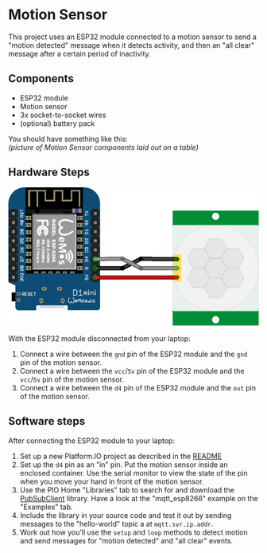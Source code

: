 # Motion Sensor

This project uses an ESP32 module connected to a motion sensor to send a "motion detected" message when it detects activity, and then an "all clear" message after a certain period of inactivity.

## Components
* ESP32 module
* Motion sensor
* 3x socket-to-socket wires
* (optional) battery pack

You should have something like this:  
*(picture of Motion Sensor components laid out on a table)*

## Hardware Steps

![Motion Sensor](motion-sensor.png)

With the ESP32 module disconnected from your laptop:

1. Connect a wire between the `gnd` pin of the ESP32 module and the `gnd` pin of the motion sensor.
2. Connect a wire between the `vcc`/`5v` pin of the ESP32 module and the `vcc`/`5v` pin of the motion sensor.
3. Connect a wire between the `d4` pin of the ESP32 module and the `out` pin of the motion sensor.

## Software steps

After connecting the ESP32 module to your laptop:

1. Set up a new Platform․IO project as described in the [README](README.md#getting-started)
2. Set up the `d4` pin as an "in" pin. Put the motion sensor inside an enclosed container. Use the serial monitor to view the state of the pin when you move your hand in front of the motion sensor.
3. Use the PIO Home "Libraries" tab to search for and download the [PubSubClient](https://pubsubclient.knolleary.net) library. Have a look at the "mqtt_esp8266" example on the "Examples" tab.
4. Include the library in your source code and test it out by sending messages to the "hello-world" topic a at `mqtt.svr.ip.addr`.
5. Work out how you'll use the `setup` and `loop` methods to detect motion and send messages for "motion detected" and "all clear" events.